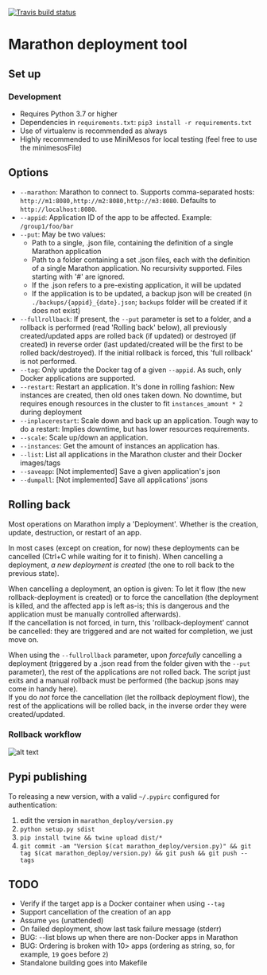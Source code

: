 [![Travis build status](https://travis-ci.org/nicovillanueva/marathon-deployer.svg?branch=master)](https://travis-ci.org/nicovillanueva/marathon-deployer)

# Marathon deployment tool

## Set up

### Development
- Requires Python 3.7 or higher
- Dependencies in `requirements.txt`: `pip3 install -r requirements.txt`
- Use of virtualenv is recommended as always
- Highly recommended to use MiniMesos for local testing (feel free to use the minimesosFile)

## Options
- `--marathon`: Marathon to connect to. Supports comma-separated hosts: `http://m1:8080,http://m2:8080,http://m3:8080`. Defaults to `http://localhost:8080`.
- `--appid`: Application ID of the app to be affected. Example: `/group1/foo/bar`
- `--put`: May be two values:
    - Path to a single, .json file, containing the definition of a single Marathon application
    - Path to a folder containing a set .json files, each with the definition of a single Marathon application. No recursivity supported. Files starting with '#' are ignored.
    - If the .json refers to a pre-existing application, it will be updated
    - If the application is to be updated, a backup json will be created (in `./backups/{appid}_{date}.json`; `backups` folder will be created if it does not exist)
- `--fullrollback`: If present, the `--put` parameter is set to a folder, and a rollback is performed (read 'Rolling back' below), all previously created/updated apps are rolled back (if updated) or destroyed (if created) in reverse order (last updated/created will be the first to be rolled back/destroyed). If the initial rollback is forced, this 'full rollback' is not performed. 
- `--tag`: Only update the Docker tag of a given `--appid`. As such, only Docker applications are supported.
- `--restart`: Restart an application. It's done in rolling fashion: New instances are created, then old ones taken down. No downtime, but requires enough resources in the cluster to fit `instances_amount * 2` during deployment
- `--inplacerestart`: Scale down and back up an application. Tough way to do a restart: Implies downtime, but has lower resources requirements.
- `--scale`: Scale up/down an application.
- `--instances`: Get the amount of instances an application has.
- `--list`: List all applications in the Marathon cluster and their Docker images/tags
- `--saveapp`: [Not implemented] Save a given application's json
- `--dumpall`: [Not implemented] Save all applications' jsons

## Rolling back
Most operations on Marathon imply a 'Deployment'. Whether is the creation, update, destruction, or restart of an app.

In most cases (except on creation, for now) these deployments can be cancelled (Ctrl+C while waiting for it to finish). When cancelling a deployment, _a new deployment is created_ (the one to roll back to the previous state).

When cancelling a deployment, an option is given: To let it flow (the new rollback-deployment is created) or to force the cancellation (the deployment is killed, and the affected app is left as-is; this is dangerous and the application must be manually controlled afterwards).  
If the cancellation is not forced, in turn, this 'rollback-deployment' cannot be cancelled: they are triggered and are not waited for completion, we just move on.

When using the `--fullrollback` parameter, upon *forcefully* cancelling a deployment (triggered by a .json read from the folder given with the `--put` parameter), the rest of the applications are not rolled back. The script just exits and a manual rollback must be performed (the backup jsons may come in handy here).  
If you do *not* force the cancellation (let the rollback deployment flow), the rest of the applications will be rolled back, in the inverse order they were created/updated.

### Rollback workflow

![alt text](deployment-flow.png "Deployment flow")

## Pypi publishing

To releasing a new version, with a valid `~/.pypirc` configured for authentication:

1. edit the version in `marathon_deploy/version.py`
2. `python setup.py sdist`
3. `pip install twine && twine upload dist/*`
4. `git commit -am "Version $(cat marathon_deploy/version.py)" && git tag $(cat marathon_deploy/version.py) && git push && git push --tags`

## TODO
- Verify if the target app is a Docker container when using `--tag`
- Support cancellation of the creation of an app
- Assume `yes` (unattended)
- On failed deployment, show last task failure message (stderr)
- BUG: --list blows up when there are non-Docker apps in Marathon
- BUG: Ordering is broken with 10> apps (ordering as string, so, for example, `19` goes before `2`)
- Standalone building goes into Makefile
